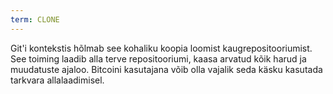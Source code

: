 ```yaml
---
term: CLONE
---
```


Git'i kontekstis hõlmab see kohaliku koopia loomist kaugrepositooriumist. See toiming laadib alla terve repositooriumi, kaasa arvatud kõik harud ja muudatuste ajaloo. Bitcoini kasutajana võib olla vajalik seda käsku kasutada tarkvara allalaadimisel.